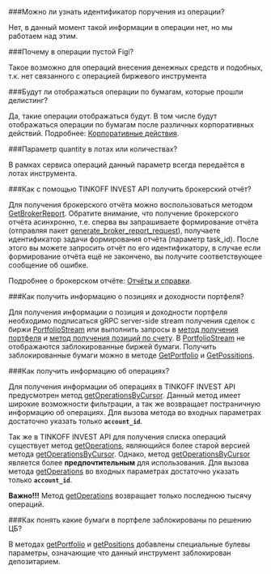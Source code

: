 ###Можно ли узнать идентификатор поручения из операции?

Нет, в данный момент такой информации в операции нет, но мы работаем над этим. 

###Почему в операции пустой Figi?

Такое возможно для операций внесения денежных средств и подобных, т.к. нет связанного с операцией биржевого
инструмента

###Будут ли отображаться операции по бумагам, которые прошли делистинг? 

Да, такие операции отображаться будут. В том числе будут отображаться операции по бумагам после
различных корпоративных действий. Подробнее: [Корпоративные действия](/investAPI/faq_corp_action/).

###Параметр quantity в лотах или количествах? 

В рамках сервиса операций данный параметр всегда передаётся в лотах инструмента.

###Как с помощью TINKOFF INVEST API получить брокерский отчёт? 

Для получения брокерского отчёта можно воспользоваться методом [GetBrokerReport](/investAPI/operations#getbrokerreport).
Обратите внимание, что получение брокерского отчёта асинхронно, т.е. сперва вы запрашиваете формирование
отчёта (отправляя пакет [generate_broker_report_request](/investAPI/operations#generatebrokerreportrequest)),
получаете идентификатор задачи формирования отчёта (параметр task_id). После этого вы можете запросить 
отчёт по его идентификатору, в случае если формирование отчёта ещё не закончено, вы получите соответствующее
сообщение об ошибке.

Подробнее о брокерском отчёте: [Отчёты и справки](https://www.tinkoff.ru/invest/account/help/trade-on-bs/get-report/).

###Как получить информацию о позициях и доходности портфеля?

Для получения информации о позиция и доходности портфеля необходимо подписаться gRPC server-side stream 
получения сделок с биржи [PortfolioStream](/investAPI/operations/#portfoliostream) или выполнить запросы в [метод получения портфеля](/investAPI/operations/#getportfolio) и [метод получения позиций по счету](/investAPI/operations/#getpositions).
В [PortfolioStream](/investAPI/operations/#portfoliostream) не отображаются заблокированные биржей бумаги. 
Получить заблокированные бумаги можно в методе [GetPortfolio](/investAPI/operations/#getportfolio) и [GetPossitions](/investAPI/operations/#getpositions).

###Как получить информацию об операциях?

Для получения информации об операциях в TINKOFF INVEST API предусмотрен метод [getOperationsByCursor](/investAPI/operations#getoperationsbycursor).
Данный метод имеет широкие возможности фильтрации, а так же возвращает постраничную информацию об операциях.
Для вызова метода во входных параметрах достаточно указать только **`account_id`**.

Так же в TINKOFF INVEST API для получения списка операций существует метод [getOperations](/investAPI/operations#getoperations), являющийся более старой версией метода [getOperationsByCursor](/investAPI/operations#getoperationsbycursor).
Однако, метод [getOperationsByCursor](/investAPI/operations#getoperationsbycursor) является более **предпочтительным** для использования.
Для вызова метода [getOperations](/investAPI/operations#getoperations) во входных параметрах достаточно указать только **`account_id`**.

**Важно!!!** Метод [getOperations](/investAPI/operations#getoperations) возвращает только последнюю тысячу операций.


###Как понять какие бумаги в портфеле заблокированы по решению ЦБ?

В методах [getPortfolio](/investAPI/operations#getportfolio) и  [getPositions](/investAPI/operations#getpositions) добавлены специальные булевы параметры, означающие что данный инструмент заблокирован депозитарием.